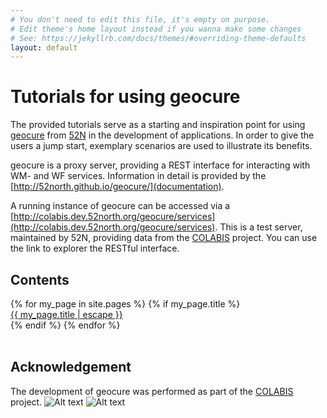 ```yaml
---
# You don't need to edit this file, it's empty on purpose.
# Edit theme's home layout instead if you wanna make some changes
# See: https://jekyllrb.com/docs/themes/#overriding-theme-defaults
layout: default
---
```



# Tutorials for using geocure

The provided tutorials serve as a starting and inspiration point for using [geocure](https://github.com/52North/geocure) from [52N](http://52north.org/) in the development of applications. In order to give the users a jump start,  exemplary scenarios are used to illustrate its benefits.

geocure is a proxy server, providing a REST interface for interacting with WM- and WF services.
Information in detail is provided by the [http://52north.github.io/geocure/](documentation).

A running instance of geocure can be accessed via a [http://colabis.dev.52north.org/geocure/services](http://colabis.dev.52north.org/geocure/services).
This is a test server, maintained by 52N, providing data from the [COLABIS](https://colabis.de/) project.
You can use the link to explorer the RESTful interface.

## Contents

<div class="trigger">
  {% for my_page in site.pages %}
    {% if my_page.title %}
    <div>
      <a class="page-link" href="{{ my_page.url | relative_url }}">{{ my_page.title | escape }}</a>
    </div>
    {% endif %}
  {% endfor %}
</div>
<br/>

## Acknowledgement

The development of geocure was performed as part of the  [COLABIS](http://geoserver.org/) project.
![Alt text](https://colabis.de/images/bmbf_logo_en.png "bmbf_logo")
![Alt text](https://colabis.de/images/Logo_En.png "Colabis Logo")
